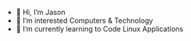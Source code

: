 - 👋 Hi, I’m Jason
- 👀 I’m interested Computers & Technology
- 🌱 I’m currently learning to Code Linux Applications
